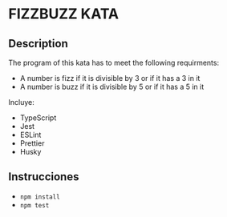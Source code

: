 # FIZZBUZZ KATA

## Description

The program of this kata has to meet the following requirments:
* A number is fizz if it is divisible by 3 or if it has a 3 in it
* A number is buzz if it is divisible by 5 or if it has a 5 in it

Incluye:
* TypeScript
* Jest
* ESLint
* Prettier
* Husky

## Instrucciones
* `npm install`
* `npm test`
